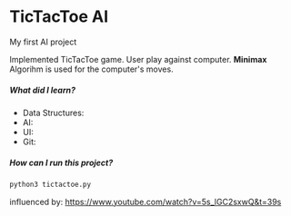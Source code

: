 # TicTacToe AI

My first AI project

Implemented TicTacToe game. User play against computer. **Minimax** Algorihm is used for the computer's moves.

##### What did I learn?

* Data Structures: 
* AI: 
* UI: 
* Git:

##### How can I run this project?
``` bash
python3 tictactoe.py
```
influenced by: https://www.youtube.com/watch?v=5s_lGC2sxwQ&t=39s
